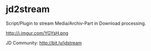 # jd2stream
Script/Plugin to stream Media/Archiv-Part in Download processing.

http://i.imgur.com/YGYsH.png

JD Community: http://bit.ly/jdstream​

